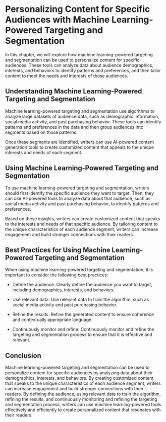 Personalizing Content for Specific Audiences with Machine Learning-Powered Targeting and Segmentation
===================================================================================================================================================================

In this chapter, we will explore how machine learning-powered targeting and segmentation can be used to personalize content for specific audiences. These tools can analyze data about audience demographics, interests, and behaviors to identify patterns and preferences, and then tailor content to meet the needs and interests of those audiences.

Understanding Machine Learning-Powered Targeting and Segmentation
-----------------------------------------------------------------

Machine learning-powered targeting and segmentation use algorithms to analyze large datasets of audience data, such as demographic information, social media activity, and past purchasing behavior. These tools can identify patterns and preferences in the data and then group audiences into segments based on those patterns.

Once these segments are identified, writers can use AI-powered content generation tools to create customized content that appeals to the unique interests and needs of each segment.

Using Machine Learning-Powered Targeting and Segmentation
---------------------------------------------------------

To use machine learning-powered targeting and segmentation, writers should first identify the specific audience they want to target. Then, they can use AI-powered tools to analyze data about that audience, such as social media activity and past purchasing behavior, to identify patterns and preferences.

Based on these insights, writers can create customized content that speaks to the interests and needs of that specific audience. By tailoring content to the unique characteristics of each audience segment, writers can increase engagement and build stronger connections with their readers.

Best Practices for Using Machine Learning-Powered Targeting and Segmentation
----------------------------------------------------------------------------

When using machine learning-powered targeting and segmentation, it is important to consider the following best practices:

* Define the audience: Clearly define the audience you want to target, including demographics, interests, and behaviors.

* Use relevant data: Use relevant data to train the algorithm, such as social media activity and past purchasing behavior.

* Refine the results: Refine the generated content to ensure coherence and contextually appropriate language.

* Continuously monitor and refine: Continuously monitor and refine the targeting and segmentation process to ensure that it is effective and relevant.

Conclusion
----------

Machine learning-powered targeting and segmentation can be used to personalize content for specific audiences by analyzing data about their demographics, interests, and behaviors. By creating customized content that speaks to the unique characteristics of each audience segment, writers can increase engagement and build stronger connections with their readers. By defining the audience, using relevant data to train the algorithm, refining the results, and continuously monitoring and refining the targeting and segmentation process, writers can use machine learning-powered tools effectively and efficiently to create personalized content that resonates with their readers.
